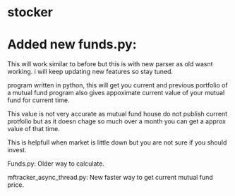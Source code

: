 # stocker

# Added new funds.py:
This will work similar to before but this is with new parser as old wasnt working.
i will keep updating new features so stay tuned.

program written in python, this will get you current and previous portfolio of a mutual fund
program also gives appoximate current value of your mutual fund for current time.

This value is not very accurate as mutual fund house do not publish current protfolio but as it doesn chage so much over a month you can get a approx value of that time.

This is helpfull when market is little down but you are not sure if you should invest.


Funds.py:
Older way to calculate.

mftracker_async_thread.py: 
New faster way to get current mutual fund price.
 
